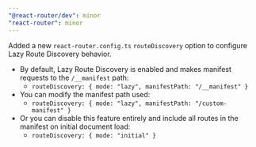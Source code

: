 ```yaml
---
"@react-router/dev": minor
"react-router": minor
---
```


Added a new `react-router.config.ts` `routeDiscovery` option to configure Lazy Route Discovery behavior.

- By default, Lazy Route Discovery is enabled and makes manifest requests to the `/__manifest` path:
  - `routeDiscovery: { mode: "lazy", manifestPath: "/__manifest" }`
- You can modify the manifest path used:
  - `routeDiscovery: { mode: "lazy", manifestPath: "/custom-manifest" }`
- Or you can disable this feature entirely and include all routes in the manifest on initial document load:
  - `routeDiscovery: { mode: "initial" }`

